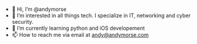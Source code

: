 - 👋 Hi, I’m @andymorse
- 👀 I’m interested in all things tech. I specialize in IT, networking and cyber security. 
- 🌱 I’m currently learning python and iOS developement
- 📫 How to reach me via email at andy@andymorse.com
